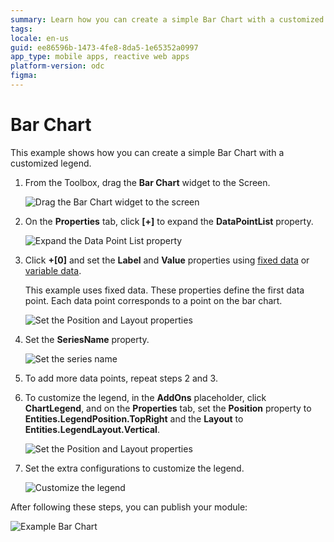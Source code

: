 ```yaml
---
summary: Learn how you can create a simple Bar Chart with a customized legend.
tags: 
locale: en-us
guid: ee86596b-1473-4fe8-8da5-1e65352a0997
app_type: mobile apps, reactive web apps
platform-version: odc
figma:
---
```


# Bar Chart

This example shows how you can create a simple Bar Chart with a customized legend.

1. From the Toolbox, drag the **Bar Chart** widget to the Screen.

    ![Drag the Bar Chart widget to the screen ](images/chartbar-drag-ss.png)

1. On the **Properties** tab, click **[+]** to expand the **DataPointList** property.

    ![Expand the Data Point List property](images/chartbar-expand-ss.png)

1. Click **+[0]** and set the **Label** and **Value** properties using [fixed data](data.md#populate-your-chart-with-fixed-data) or [variable data](data.md#populate-your-chart-with-variable-data).

    This example uses fixed data. These properties define the first data point. Each data point corresponds to a point on the bar chart.

    ![Set the Position and Layout properties](images/chartbar-datapoint-ss.png)

1. Set the **SeriesName** property.

    ![Set the series name](images/chart-seriesname-ss.png)

1. To add more data points, repeat steps 2 and 3.

1. To customize the legend, in the **AddOns** placeholder, click **ChartLegend**, and on the **Properties** tab, set the **Position** property to **Entities.LegendPosition.TopRight** and the **Layout** to **Entities.LegendLayout.Vertical**.

    ![Set the Position and Layout properties](images/chartbar-addon-ss.png)

1. Set the extra configurations to customize the legend.

    ![Customize the legend](images/chartbar-customize-ss.png)

After following these steps, you can publish your module:

![Example Bar Chart](images/chartbar-result.png)
